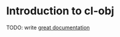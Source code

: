 # Introduction to cl-obj

TODO: write [great documentation](http://jacobian.org/writing/what-to-write/)
